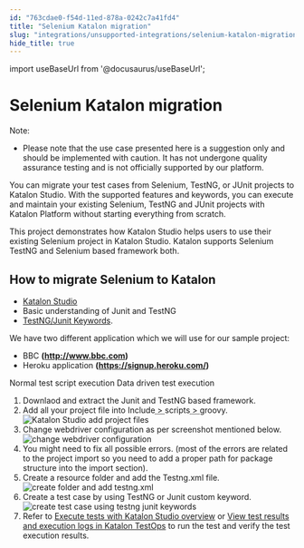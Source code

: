 ```yaml
---
id: "763cdae0-f54d-11ed-878a-0242c7a41fd4"
title: "Selenium Katalon migration"
slug: "integrations/unsupported-integrations/selenium-katalon-migration"
hide_title: true
---
```

import useBaseUrl from '@docusaurus/useBaseUrl';


# <a id="concept-3372" class="anchor_top_offset"/><a id="ariaid-title1" class="anchor_top_offset"/>Selenium Katalon migration

<div xmlns="http://www.w3.org/1999/xhtml" className="note note note_note"><span className="note__title">Note:</span> <ul className="ul"><li className="li"><p className="p">Please note that the use case presented here is a suggestion only and should be implemented with caution. It has not undergone quality assurance testing and is not officially supported by our platform. </p></li></ul></div>
<p xmlns="http://www.w3.org/1999/xhtml" className="p">You can migrate your test cases from Selenium, TestNG, or JUnit projects to <span className="ph">Katalon Studio</span>. With the supported features and keywords, you can execute and maintain your existing Selenium, TestNG and JUnit projects with <span className="ph">Katalon Platform</span> without starting everything from scratch.</p> 
<p xmlns="http://www.w3.org/1999/xhtml" className="p">This project demonstrates how <span className="ph">Katalon Studio</span> helps users to use their existing Selenium project in <span className="ph">Katalon Studio</span>. Katalon supports Selenium TestNG and Selenium based framework both.</p> 

## <a id="task-7173" class="anchor_top_offset"/>How to migrate Selenium to Katalon

<p xmlns="http://www.w3.org/1999/xhtml" className="shortdesc"> </p> 
<div xmlns="http://www.w3.org/1999/xhtml" className="section prereq p"><ul className="ul"><li className="li"><a className="xref j-external-link" href="https://docs.katalon.com/docs/get-started/katalon-studio-installation/install-katalon-studio-on-macoswindows#download-katalon-studio" target="_blank">Katalon Studio</a></li><li className="li">Basic understanding of Junit and TestNG</li><li className="li"><a className="xref j-external-link" href="https://store.katalon.com/product/180/TestNG-JUnit-Keywords" target="_blank">TestNG/Junit Keywords</a>.</li></ul></div>
<section xmlns="http://www.w3.org/1999/xhtml" className="section context"><p className="p">We have two different application which we will use for our sample project:</p><ul className="ul"><li className="li">BBC <strong className="ph b">(<a className="xref j-external-link" href="http://www.bbc.com/" target="_blank">http://www.bbc.com</a>)</strong></li><li className="li">Heroku application <strong className="ph b">(<a className="xref j-external-link" href="https://signup.heroku.com/" target="_blank">https://signup.heroku.com/</a>)</strong></li></ul><p className="p">Normal test script execution Data driven test execution</p></section> 
<ol xmlns="http://www.w3.org/1999/xhtml" className="ol steps"><li className="li step"><span className="ph cmd">Downlaod and extract the Junit and TestNG based framework.</span></li><li className="li step"><span className="ph cmd">Add all your project file into <span className="ph menucascade"><span className="ph uicontrol">Include</span><abbr title="and then"> &gt; </abbr><span className="ph uicontrol">scripts</span><abbr title="and then"> &gt; </abbr><span className="ph uicontrol">groovy</span></span>.<img className="image" width={500} src={useBaseUrl("/779c91f0-f54d-11ed-878a-0242c7a41fd4.png")} alt="Katalon Studio add project files" /></span></li><li className="li step"><span className="ph cmd">Change webdriver configuration as per screenshot mentioned below.<img className="image" src={useBaseUrl("/75232d80-f54d-11ed-878a-0242c7a41fd4.png")} alt="change webdriver configuration" /></span></li><li className="li step"><span className="ph cmd">You might need to fix all possible errors. (most of the errors are related to the project import so you need to add a proper path for package structure into the import section).</span></li><li className="li step"><span className="ph cmd">Create a resource folder and add the Testng.xml file.<img className="image" src={useBaseUrl("/77bf3520-f54d-11ed-878a-0242c7a41fd4.png")} alt="create folder and add testng.xml" /></span></li><li className="li step"><span className="ph cmd">Create a test case by using TestNG or Junit custom keyword.<img className="image" src={useBaseUrl("/76659890-f54d-11ed-878a-0242c7a41fd4.png")} alt="create test case using testng junit keywords" /></span></li><li className="li step"><span className="ph cmd">Refer to <a className="xref" href="/docs/execute/execute-tests-with-katalon-studio/execute-tests-with-katalon-studio-overview">Execute tests with Katalon Studio overview</a> or <a className="xref" href="/docs/analyze/reports/view-test-reports/view-test-reports-in-katalon-testops/view-test-run-results/view-test-results-and-execution-logs-in-katalon-testops/view-test-results-and-execution-logs-in-katalon-testops">View test results and execution logs in <span className="ph">Katalon TestOps</span></a> to run the test  and verify the test execution results. </span></li></ol> 

